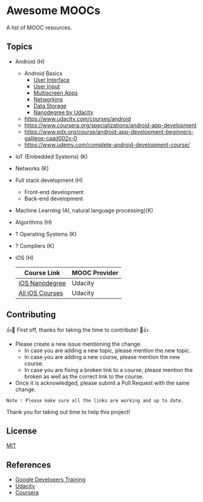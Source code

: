 # Awesome MOOCs
A list of MOOC resources.

## Topics
- Android (H)
  - Android Basics 
    - [User Interface](https://www.udacity.com/course/android-basics-user-interface--ud834)
    - [User Input](https://www.udacity.com/course/android-basics-user-input--ud836)
    - [Multiscreen Apps](https://www.udacity.com/course/android-basics-multiscreen-apps--ud839)
    - [Networking](https://www.udacity.com/course/android-basics-networking--ud843)
    - [Data Storage](https://www.udacity.com/course/android-basics-data-storage--ud845)
    - [Nanodegree by Udacity](https://www.udacity.com/course/android-basics-nanodegree-by-google--nd803)
  - https://www.udacity.com/courses/android
  - https://www.coursera.org/specializations/android-app-development
  - https://www.edx.org/course/android-app-development-beginners-galileox-caad002x-0
  - https://www.udemy.com/complete-android-development-course/
- IoT (Embedded Systems) (K)
- Networks (K)
- Full stack development (H)
  - Front-end development
  - Back-end development
- Machine Learning (AI, natural language processing)(K)
- Algorithms (H)
- ? Operating Systems (K)
- ? Compliers (K)

- iOS (H)
  
  | Course Link| MOOC Provider|
  |--------|-------------|
  | [iOS Nanodegree](https://www.udacity.com/course/ios-developer-nanodegree--nd003)| Udacity |
  | [All iOS Courses](https://www.udacity.com/courses/ios) | Udacity |



## Contributing

:+1::tada: First off, thanks for taking the time to contribute! :tada::+1:

* Please create a new issue mentioning the change. 
  * In case you are adding a new topic, please mention the new topic. 
  * In case you are adding a new course, please mention the new course. 
  * In case you are fixing a broken link to a course, please mention the broken as well as the correct link to the course.
* Once it is acknowledged, please submit a Pull Request with the same change. 

`Note : Please make sure all the links are working and up to date.` 

Thank you for taking out time to help this project!

## License

[MIT](https://github.com/Tapia17/awesome-moocs/blob/master/LICENSE)


## References
- [Google Developers Training](https://developers.google.com/training/)
- [Udacity](https://www.udacity.com/)
- [Coursera](https://www.coursera.org/)
   
